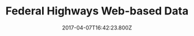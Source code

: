 ---
title: "Federal Highways Web-based Data"
heading: "Federal Highways Web-based Data"
title: "Federal Highways Web-based Data"
date: 2017-04-07T16:42:23.800Z
description: Some stuff that you might want to know about
text: AVAIL is developing a web-based traffic data analytics data administration module as part of a Federal Highways Administration Pooled Fund Study for six state DOTs (Connecticut, Ohio, Pennsylvania, Texas, North Carolina and Michigan). The data administration module is an all inclusive transportation data visualization software suite focusing on continuous counts data, WIM and HPMS. The software will be made open-source upon completion and it is expected that the software will be used by transportation professionals around the US.
image: "/img/hpms.jpg"
color: "lime"
categories: ["featuredproject"]

---